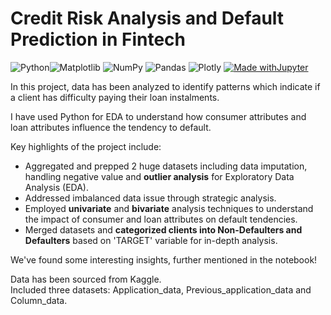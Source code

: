 # Credit Risk Analysis and Default Prediction in Fintech

![Python](https://img.shields.io/badge/python-3670A0?style=for-the-badge&logo=python&logoColor=ffdd54)![Matplotlib](https://img.shields.io/badge/Matplotlib-%23ffffff.svg?style=for-the-badge&logo=Matplotlib&logoColor=black) ![NumPy](https://img.shields.io/badge/numpy-%23013243.svg?style=for-the-badge&logo=numpy&logoColor=white) ![Pandas](https://img.shields.io/badge/pandas-%23150458.svg?style=for-the-badge&logo=pandas&logoColor=white) ![Plotly](https://img.shields.io/badge/Plotly-%233F4F75.svg?style=for-the-badge&logo=plotly&logoColor=white) [![Made withJupyter](https://img.shields.io/badge/Made%20with-Jupyter-orange?style=for-the-badge&logo=Jupyter)](https://jupyter.org/try)


In this project, data has been analyzed to identify patterns which indicate if a client has difficulty paying their loan instalments.

I have used Python for EDA to understand how consumer attributes and loan attributes influence the tendency to default.

Key highlights of the project include:

* Aggregated and prepped 2 huge datasets including data imputation, handling negative value and **outlier analysis** for Exploratory Data Analysis (EDA).
* Addressed imbalanced data issue through strategic analysis.
* Employed **univariate** and **bivariate** analysis techniques to understand the impact of consumer and loan attributes on default tendencies.
* Merged datasets and **categorized clients into Non-Defaulters and Defaulters** based on 'TARGET' variable for in-depth analysis.

We've found some interesting insights, further mentioned in the notebook!

Data has been sourced from Kaggle.  
Included three datasets: Application_data, Previous_application_data and Column_data. 
